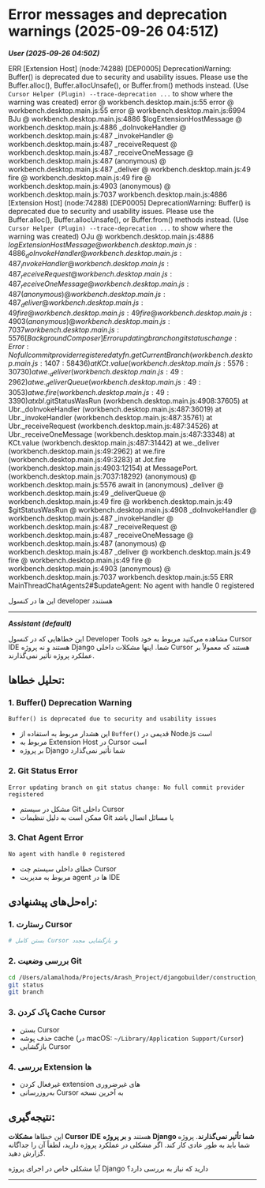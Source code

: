 <!-- Generated by SpecStory -->

<!-- cursor Session b887d6b7-b3a0-4126-9ff1-f0daa5082274 (2025-09-26 04:51Z) -->

# Error messages and deprecation warnings (2025-09-26 04:51Z)

_**User (2025-09-26 04:50Z)**_

 ERR [Extension Host] (node:74288) [DEP0005] DeprecationWarning: Buffer() is deprecated due to security and usability issues. Please use the Buffer.alloc(), Buffer.allocUnsafe(), or Buffer.from() methods instead.
(Use `Cursor Helper (Plugin) --trace-deprecation ...` to show where the warning was created)
error @ workbench.desktop.main.js:55
error @ workbench.desktop.main.js:55
error @ workbench.desktop.main.js:6994
BJu @ workbench.desktop.main.js:4886
$logExtensionHostMessage @ workbench.desktop.main.js:4886
_doInvokeHandler @ workbench.desktop.main.js:487
_invokeHandler @ workbench.desktop.main.js:487
_receiveRequest @ workbench.desktop.main.js:487
_receiveOneMessage @ workbench.desktop.main.js:487
(anonymous) @ workbench.desktop.main.js:487
_deliver @ workbench.desktop.main.js:49
fire @ workbench.desktop.main.js:49
fire @ workbench.desktop.main.js:4903
(anonymous) @ workbench.desktop.main.js:7037
workbench.desktop.main.js:4886 [Extension Host] (node:74288) [DEP0005] DeprecationWarning: Buffer() is deprecated due to security and usability issues. Please use the Buffer.alloc(), Buffer.allocUnsafe(), or Buffer.from() methods instead.
(Use `Cursor Helper (Plugin) --trace-deprecation ...` to show where the warning was created)
OJu @ workbench.desktop.main.js:4886
$logExtensionHostMessage @ workbench.desktop.main.js:4886
_doInvokeHandler @ workbench.desktop.main.js:487
_invokeHandler @ workbench.desktop.main.js:487
_receiveRequest @ workbench.desktop.main.js:487
_receiveOneMessage @ workbench.desktop.main.js:487
(anonymous) @ workbench.desktop.main.js:487
_deliver @ workbench.desktop.main.js:49
fire @ workbench.desktop.main.js:49
fire @ workbench.desktop.main.js:4903
(anonymous) @ workbench.desktop.main.js:7037
workbench.desktop.main.js:5576 [Background Composer] Error updating branch on git status change: Error: No full commit provider registered
    at yfn.getCurrentBranch (workbench.desktop.main.js:1407:58436)
    at KCt.value (workbench.desktop.main.js:5576:30730)
    at we._deliver (workbench.desktop.main.js:49:2962)
    at we._deliverQueue (workbench.desktop.main.js:49:3053)
    at we.fire (workbench.desktop.main.js:49:3390)
    at xbl.$gitStatusWasRun (workbench.desktop.main.js:4908:37605)
    at Ubr._doInvokeHandler (workbench.desktop.main.js:487:36019)
    at Ubr._invokeHandler (workbench.desktop.main.js:487:35761)
    at Ubr._receiveRequest (workbench.desktop.main.js:487:34526)
    at Ubr._receiveOneMessage (workbench.desktop.main.js:487:33348)
    at KCt.value (workbench.desktop.main.js:487:31442)
    at we._deliver (workbench.desktop.main.js:49:2962)
    at we.fire (workbench.desktop.main.js:49:3283)
    at Jot.fire (workbench.desktop.main.js:4903:12154)
    at MessagePort.<anonymous> (workbench.desktop.main.js:7037:18292)
(anonymous) @ workbench.desktop.main.js:5576
await in (anonymous)
_deliver @ workbench.desktop.main.js:49
_deliverQueue @ workbench.desktop.main.js:49
fire @ workbench.desktop.main.js:49
$gitStatusWasRun @ workbench.desktop.main.js:4908
_doInvokeHandler @ workbench.desktop.main.js:487
_invokeHandler @ workbench.desktop.main.js:487
_receiveRequest @ workbench.desktop.main.js:487
_receiveOneMessage @ workbench.desktop.main.js:487
(anonymous) @ workbench.desktop.main.js:487
_deliver @ workbench.desktop.main.js:49
fire @ workbench.desktop.main.js:49
fire @ workbench.desktop.main.js:4903
(anonymous) @ workbench.desktop.main.js:7037
workbench.desktop.main.js:55   ERR MainThreadChatAgents2#$updateAgent: No agent with handle 0 registered

این ها در کنسول developer  هستندد

---

_**Assistant (default)**_

این خطاهایی که در کنسول Developer Tools مشاهده می‌کنید مربوط به خود Cursor IDE هستند و نه پروژه Django شما. اینها مشکلات داخلی Cursor هستند که معمولاً بر عملکرد پروژه تأثیر نمی‌گذارند.

## تحلیل خطاها:

### 1. **Buffer() Deprecation Warning**
```
Buffer() is deprecated due to security and usability issues
```
- این هشدار مربوط به استفاده از `Buffer()` قدیمی در Node.js است
- مربوط به Extension Host در Cursor است
- بر پروژه Django شما تأثیر نمی‌گذارد

### 2. **Git Status Error**
```
Error updating branch on git status change: No full commit provider registered
```
- مشکل در سیستم Git داخلی Cursor
- ممکن است به دلیل تنظیمات Git یا مسائل اتصال باشد

### 3. **Chat Agent Error**
```
No agent with handle 0 registered
```
- خطای داخلی سیستم چت Cursor
- مربوط به مدیریت agent ها در IDE

## راه‌حل‌های پیشنهادی:

### 1. **رستارت Cursor**
```bash
# بستن کامل Cursor و بازگشایی مجدد
```

### 2. **بررسی وضعیت Git**
```bash
cd /Users/alamalhoda/Projects/Arash_Project/djangobuilder/construction_project
git status
git branch
```

### 3. **پاک کردن Cache Cursor**
- بستن Cursor
- حذف پوشه cache (در macOS: `~/Library/Application Support/Cursor`)
- بازگشایی Cursor

### 4. **بررسی Extension ها**
- غیرفعال کردن extension های غیرضروری
- به‌روزرسانی Cursor به آخرین نسخه

## نتیجه‌گیری:

این خطاها **مشکلات Cursor IDE** هستند و **بر پروژه Django شما تأثیر نمی‌گذارند**. پروژه شما باید به طور عادی کار کند. اگر مشکلی در عملکرد پروژه دارید، لطفاً آن را جداگانه گزارش دهید.

آیا مشکلی خاص در اجرای پروژه Django دارید که نیاز به بررسی دارد؟

---

